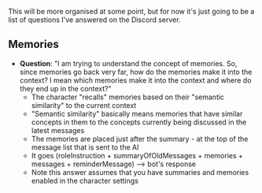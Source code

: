 This will be more organised at some point, but for now it's just going to be a list of questions I've answered on the Discord server.

## Memories

* **Question**: "I am trying to understand the concept of memories. So, since memories go back very far, how do the memories make it into the context? I mean which memories make it into the context and where do they end up in the context?"
  * The character "recalls" memories based on their "semantic similarity" to the current context
  * "Semantic similarity" basically means memories that have similar concepts in them to the concepts currently being discussed in the latest messages
  * The memories are placed just after the summary - at the top of the message list that is sent to the AI
  * It goes (roleInstruction + summaryOfOldMessages + memories + messages + reminderMessage) --> bot's response
  * Note this answer assumes that you have summaries and memories enabled in the character settings
